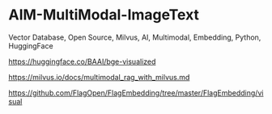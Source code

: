 # AIM-MultiModal-ImageText
Vector Database, Open Source, Milvus, AI, Multimodal, Embedding, Python, HuggingFace



https://huggingface.co/BAAI/bge-visualized

https://milvus.io/docs/multimodal_rag_with_milvus.md

https://github.com/FlagOpen/FlagEmbedding/tree/master/FlagEmbedding/visual

